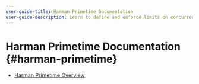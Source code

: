 ```yaml
---
user-guide-title: Harman Primetime Documentation
user-guide-description: Learn to define and enforce limits on concurrent usage across multiple applications.
---
```


# Harman Primetime Documentation {#harman-primetime}

+ [Harman Primetime Overview](home.md)
